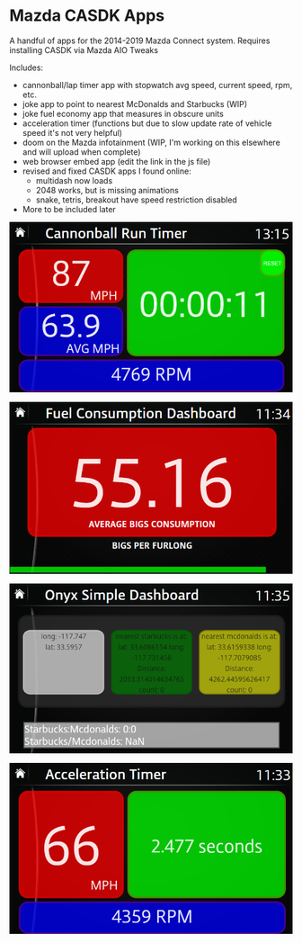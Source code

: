 # Mazda CASDK Apps
 
A handful of apps for the 2014-2019 Mazda Connect system. Requires installing CASDK via Mazda AIO Tweaks

Includes:
- cannonball/lap timer app with stopwatch avg speed, current speed, rpm, etc.
- joke app to point to nearest McDonalds and Starbucks (WIP)
- joke fuel economy app that measures in obscure units
- acceleration timer (functions but due to slow update rate of vehicle speed it's not very helpful)
- doom on the Mazda infotainment (WIP, I'm working on this elsewhere and will upload when complete)
- web browser embed app (edit the link in the js file)
- revised and fixed CASDK apps I found online:
  - multidash now loads
  - 2048 works, but is missing animations
  - snake, tetris, breakout have speed restriction disabled
- More to be included later

![cannonballTimer](/screenshots/cannonballTimer.png)

![fuelConsumption](/screenshots/fuelConsumption.png)

![starbucksMcdonalds](/screenshots/starbucksMcdonalds.png)

![accelTimer](/screenshots/accelTimer.png)
